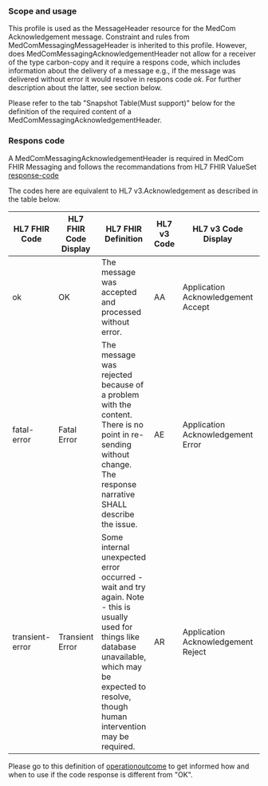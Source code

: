 ### Scope and usage 
This profile is used as the MessageHeader resource for the MedCom Acknowledgement message. 
Constraint and rules from MedComMessagingMessageHeader is inherited to this profile. However, does MedComMessagingAcknowledgementHeader not allow for a receiver of the type carbon-copy and it require a respons code, which includes information about the delivery of a message e.g., if the message was delivered without error it would resolve in respons code *ok*. For further description about the latter, see section below.   

Please refer to the tab "Snapshot Table(Must support)" below for the definition of the required content of a MedComMessagingAcknowledgementHeader.

### Respons code

A MedComMessagingAcknowledgementHeader is required in MedCom FHIR Messaging and follows the recommandations from HL7 FHIR ValueSet [response-code](http://hl7.org/fhir/R4/valueset-response-code.html "response-code") 

The codes here are equivalent to HL7 v3.Acknowledgement as described in the table below.

HL7 FHIR Code | HL7 FHIR Code Display | HL7 FHIR Definition | HL7 v3 Code | HL7 v3 Code Display | HL7 v3 Definition
----------------- | ------------------------  | ---------------------- | -------------- | ------------- | -------------
ok | OK | The message was accepted and processed without error. | AA | Application Acknowledgement Accept | Receiving application successfully processed message.
fatal-error | Fatal Error | The message was rejected because of a problem with the content. There is no point in re-sending without change. The response narrative SHALL describe the issue. | AE | Application Acknowledgement Error | Receiving application found error in processing message. Sending error response with additional error detail information.
transient-error | Transient Error | Some internal unexpected error occurred - wait and try again. Note - this is usually used for things like database unavailable, which may be expected to resolve, though human intervention may be required. | AR | Application Acknowledgement Reject | Receiving application failed to process message for reason unrelated to content or format. Original message sender must decide on whether to automatically send message again.

Please go to this definition of [operationoutcome](http://hl7.org/fhir/R4/operationoutcome.html#resource "operationoutcome") to get informed how and when to use if the code response is different from "OK".

